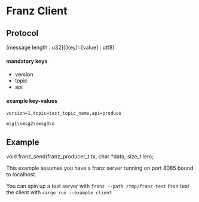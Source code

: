 # Franz Client

## Protocol
[message length : u32]([key]=[value] : utf8)

#### mandatory keys
- version
- topic
- api

#### example key-values
```version=1,topic=test_topic_name,api=produce```

```msg1\nmsg2\nmsg3\n```

## Example
void franz_send(franz_producer_t tx, char *data, size_t len);

This example assumes you have a franz server running on port 8085 bound to localhost.

You can spin up a test server with ```franz --path /tmp/franz-test```
then test the client with ```cargo run --example client```
